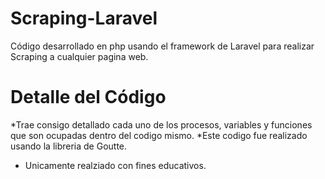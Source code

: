 # Scraping-Laravel
Código desarrollado en php usando el framework de Laravel para realizar Scraping a cualquier pagina web.

# Detalle del Código

*Trae consigo detallado cada uno de los procesos, variables y funciones que son ocupadas dentro del codigo mismo.
*Este codigo fue realizado usando la libreria de Goutte.
* Unicamente realziado con fines educativos.

